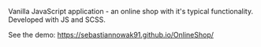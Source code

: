 Vanilla JavaScript application - an online shop with it's typical functionality. Developed with JS and SCSS.

See the demo: https://sebastiannowak91.github.io/OnlineShop/ 
